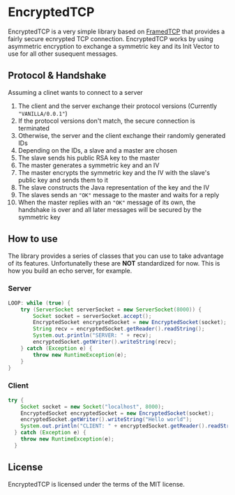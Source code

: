 # EncryptedTCP
EncryptedTCP is a very simple library based on [FramedTCP](https://github.com/Alessandro-Salerno/FramedTCP) that provides a fairly secure ecnrypted TCP connection.
EncryptedTCP works by using asymmetric encryption to exchange a symmetric key and its Init Vector to use for all other susequent messages.

## Protocol & Handshake
Assuming a clinet wants to connect to a server
1. The client and the server exchange their protocol versions (Currently ```"VANILLA/0.0.1"```)
2. If the protocol versions don't match, the secure connection is terminated
3. Otherwise, the server and the client exchange their randomly generated IDs
4. Depending on the IDs, a slave and a master are chosen
5. The slave sends his public RSA key to the master
6. The master generates a symmetric key and an IV
7. The master encrypts the symmetric key and the IV with the slave's public key and sends them to it
8. The slave constructs the Java representation of the key and the IV
9. The slaves sends an ```"OK"``` message to the master and waits for a reply
10. When the master replies with an ```"OK"``` message of its own, the handshake is over and all later messages will be secured by the symmetric key

## How to use
The library provides a series of classes that you can use to take advantage of its features. Unfortunatelly these are **NOT** standardized for now. This is how you build an echo server, for example.
### Server
```java
LOOP: while (true) {
    try (ServerSocket serverSocket = new ServerSocket(8000)) {
        Socket socket = serverSocket.accept();
        EncryptedSocket encryptedSocket = new EncryptedSocket(socket);
        String recv = encryptedSocket.getReader().readString();
        System.out.println("SERVER: " + recv);
        encryptedSocket.getWriter().writeString(recv);
    } catch (Exception e) {
        throw new RuntimeException(e);
    }
}
```

### Client
```java
try {
    Socket socket = new Socket("localhost", 8000);
    EncryptedSocket encryptedSocket = new EncryptedSocket(socket);
    encryptedSocket.getWriter().writeString("Hello world");
    System.out.println("CLIENT: " + encryptedSocket.getReader().readString());
  } catch (Exception e) {
    throw new RuntimeException(e);
  }
```

## License
EncryptedTCP is licensed under the terms of the MIT license.
